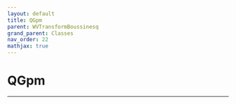 ```yaml
---
layout: default
title: QGpm
parent: WVTransformBoussinesq
grand_parent: Classes
nav_order: 22
mathjax: true
---
```


#  QGpm




---

